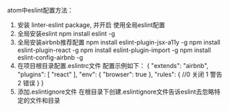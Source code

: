 atom中eslint配置方法：
1. 安装 linter-eslint package, 并开启 使用全局eslint配置
2. 全局安装eslint  npm install eslint -g
3. 全局安装airbnb推荐配置
   npm install eslint-plugin-jsx-a11y -g
   npm install eslint-plugin-react -g
   npm install eslint-plugin-import -g
   npm install eslint-config-airbnb -g
4. 在项目根目录配置.eslintrc文件
   配置示例如下：
   {
     "extends": "airbnb",
     "plugins": [
      "react"
     ],
     "env": {
       "browser": true
     },
     "rules": {
       //0 关闭  1 警告 2 错误
     }
   }
5. 添加.eslintignore文件
   在根目录下创建.eslintignore文件告诉eslint去忽略特定的文件和目录
